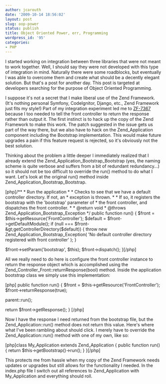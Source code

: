 ```yaml
---
author: jcarouth
date: '2009-10-14 18:56:02'
layout: post
slug: oop-power
status: publish
title: Object Oriented Power, err, Programming
wordpress_id: '95'
categories:
- PHP
---
```


I started working on integration between three libraries that were not meant
to work together. Well, I should say they were not developed with this type of
integration in mind. Naturally there were some roadblocks, but eventually I
was able to overcome them and create what should be a decently elegant
solution. But that's a post for another day. This post is targeted at
developers searching for the purpose of Object Oriented Programming.

I suppose it's not a secret that I make liberal use of the Zend Framework.
(It's nothing personal Symfony, CodeIgnitor, Django, etc., Zend Framework just
fits my style!) Part of my integration experiment led me to
[ZF-7367](http://framework.zend.com/issues/browse/ZF-7367) because I too
needed to tell the front controller to return the response rather than output
it. The first instinct is to hack up the copy of the Zend Framework to make
this work. The patch suggested in the issue gets us part of the way there, but
we also have to hack on the Zend_Application component including the Bootstrap
implementation. This would make future upgrades a pain if this feature request
is rejected, so it's obviously not the best solution.

Thinking about the problem a little deeper I immediately realized that I
already extend the Zend_Application_Bootstrap_Bootstrap (yes, the naming
scheme is quite verbose and suffers from a bit of redundant redundancy…) so it
should not be too difficult to override the run() method to do what I want.
Let's look at the original run() method inside
Zend_Application_Bootstrap_Bootstrap.

[php]/** * Run the application * * Checks to see that we have a default
controller directory. If not, an * exception is thrown. * * If so, it
registers the bootstrap with the 'bootstrap' parameter of * the front
controller, and dispatches the front controller. * * @return void * @throws
Zend_Application_Bootstrap_Exception */ public function run() { $front =
$this-&gt;getResource('FrontController'); $default =
$front-&gt;getDefaultModule(); if (null ===
$front-&gt;getControllerDirectory($default)) { throw new
Zend_Application_Bootstrap_Exception( 'No default controller directory
registered with front controller' ); }

$front->setParam('bootstrap', $this); $front->dispatch(); }[/php]

All we really need to do here is configure the front controller instance to
return the response object which is accomplished using the
Zend_Controller_Front::returnResponse(bool) method. Inside the application
bootstrap class we simply use this implementation:

[php] public function run() { $front =
$this-&gt;getResource('FrontController'); $front->returnResponse(true);

parent::run();

return $front->getResponse(); } [/php]

Now I have the response I need returned from the bootstrap file, but the
Zend_Application::run() method does not return this value. Here's where what
I've been rambling about should click. I merely have to override the
Zend_Application::run() method with one of my own, like so:

[php]class My_Application extends Zend_Application { public function run() {
return $this->getBootstrap()->run(); } }[/php]

This protects me from hassle when my copy of the Zend Framework needs updates
or upgrades but still allows for the functionality I needed. In the index.php
file I switch out all references to Zend_Application with My_Application and
everything should roll.

